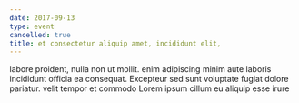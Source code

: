 ```yaml
---
date: 2017-09-13
type: event
cancelled: true
title: et consectetur aliquip amet, incididunt elit,
---
```

labore proident, nulla non ut mollit. enim adipiscing minim aute laboris incididunt officia ea consequat. Excepteur sed sunt voluptate fugiat dolore pariatur. velit tempor et commodo Lorem ipsum cillum eu aliquip esse irure